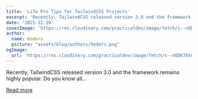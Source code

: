 ```yaml
---
title: 'Life Pro Tips for TailwindCSS Projects'
excerpt: 'Recently, TailwindCSS released version 3.0 and the framework remains highly popular. Do you know all...'
date: '2021-12-19'
coverImage: 'https://res.cloudinary.com/practicaldev/image/fetch/s--nODK7EkG--/c_imagga_scale,f_auto,fl_progressive,h_420,q_auto,w_1000/https://dev-to-uploads.s3.amazonaws.com/uploads/articles/9wsa9birs767uv5ry9gc.jpg'
author:
  name: Koders
  picture: "assets/blog/authors/koders.png"
ogImage:
  url: 'https://res.cloudinary.com/practicaldev/image/fetch/s--nODK7EkG--/c_imagga_scale,f_auto,fl_progressive,h_420,q_auto,w_1000/https://dev-to-uploads.s3.amazonaws.com/uploads/articles/9wsa9birs767uv5ry9gc.jpg'
---
```


Recently, TailwindCSS released version 3.0 and the framework remains highly popular. Do you know all...

[Read more](https://dev.to/wadecodez/tips-to-enhance-tailwindcss-projects-34ap)
